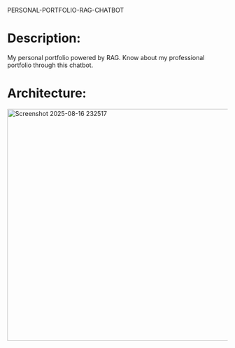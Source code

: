 PERSONAL-PORTFOLIO-RAG-CHATBOT
# Description:
My personal portfolio powered by RAG. Know about my professional portfolio through this chatbot.
# Architecture:
<img width="830" height="531" alt="Screenshot 2025-08-16 232517" src="https://github.com/user-attachments/assets/670fa197-ec0c-415a-a0d9-29ca2117a323" />
